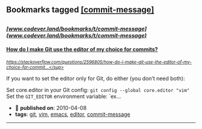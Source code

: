 ## Bookmarks tagged [[commit-message]](https://www.codever.land/search?q=[commit-message])

_<sup><sup>[www.codever.land/bookmarks/t/commit-message](www.codever.land/bookmarks/t/commit-message)</sup></sup>_
---
#### [How do I make Git use the editor of my choice for commits?](https://stackoverflow.com/questions/2596805/how-do-i-make-git-use-the-editor-of-my-choice-for-commits)
_<sup>https://stackoverflow.com/questions/2596805/how-do-i-make-git-use-the-editor-of-my-choice-for-commit...</sup>_

If you want to set the editor only for Git, do either (you don’t need both):

Set core.editor in your Git config: `git config --global core.editor "vim"`
Set the `GIT_EDITOR` environment variable: `ex...
* :calendar: **published on**: 2010-04-08
* **tags**: [git](../tagged/git.md), [vim](../tagged/vim.md), [emacs](../tagged/emacs.md), [editor](../tagged/editor.md), [commit-message](../tagged/commit-message.md)
---
